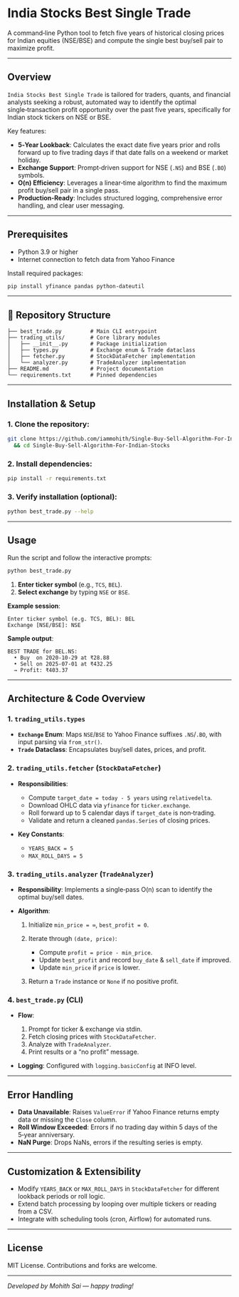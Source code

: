 # India Stocks Best Single Trade

A command‑line Python tool to fetch five years of historical closing prices for Indian equities (NSE/BSE) and compute the single best buy/sell pair to maximize profit.

---

## Overview

`India Stocks Best Single Trade` is tailored for traders, quants, and financial analysts seeking a robust, automated way to identify the optimal single‑transaction profit opportunity over the past five years, specifically for Indian stock tickers on NSE or BSE.

Key features:

* **5‑Year Lookback**: Calculates the exact date five years prior and rolls forward up to five trading days if that date falls on a weekend or market holiday.
* **Exchange Support**: Prompt‑driven support for NSE (`.NS`) and BSE (`.BO`) symbols.
* **O(n) Efficiency**: Leverages a linear‑time algorithm to find the maximum profit buy/sell pair in a single pass.
* **Production‑Ready**: Includes structured logging, comprehensive error handling, and clear user messaging.

---

## Prerequisites

* Python 3.9 or higher
* Internet connection to fetch data from Yahoo Finance

Install required packages:

```bash
pip install yfinance pandas python-dateutil
```

---

## 📁 Repository Structure

```plaintext
├── best_trade.py         # Main CLI entrypoint
├── trading_utils/        # Core library modules
│   ├── __init__.py       # Package initialization
│   ├── types.py          # Exchange enum & Trade dataclass
│   ├── fetcher.py        # StockDataFetcher implementation
│   └── analyzer.py       # TradeAnalyzer implementation
├── README.md             # Project documentation
└── requirements.txt      # Pinned dependencies
```

---

## Installation & Setup

### 1. Clone the repository:

```bash
git clone https://github.com/iammohith/Single-Buy-Sell-Algorithm-For-Indian-Stocks.git \
  && cd Single-Buy-Sell-Algorithm-For-Indian-Stocks
```

### 2. Install dependencies:

```bash
pip install -r requirements.txt
```

### 3. Verify installation (optional):

```bash
python best_trade.py --help
```

---

## Usage

Run the script and follow the interactive prompts:

```bash
python best_trade.py
```

1. **Enter ticker symbol** (e.g., `TCS`, `BEL`).
2. **Select exchange** by typing `NSE` or `BSE`.

**Example session**:

```text
Enter ticker symbol (e.g. TCS, BEL): BEL
Exchange [NSE/BSE]: NSE
```

**Sample output**:

```text
BEST TRADE for BEL.NS:
  • Buy  on 2020-10-29 at ₹28.88
  • Sell on 2025-07-01 at ₹432.25
  → Profit: ₹403.37
```

---

## Architecture & Code Overview

### 1. `trading_utils.types`

* **`Exchange` Enum**: Maps `NSE`/`BSE` to Yahoo Finance suffixes `.NS`/`.BO`, with input parsing via `from_str()`.
* **`Trade` Dataclass**: Encapsulates buy/sell dates, prices, and profit.

### 2. `trading_utils.fetcher` (`StockDataFetcher`)

* **Responsibilities**:

  * Compute `target_date = today - 5 years` using `relativedelta`.
  * Download OHLC data via `yfinance` for `ticker.exchange`.
  * Roll forward up to 5 calendar days if `target_date` is non‑trading.
  * Validate and return a cleaned `pandas.Series` of closing prices.
* **Key Constants**:

  * `YEARS_BACK = 5`
  * `MAX_ROLL_DAYS = 5`

### 3. `trading_utils.analyzer` (`TradeAnalyzer`)

* **Responsibility**: Implements a single‑pass O(n) scan to identify the optimal buy/sell dates.
* **Algorithm**:

  1. Initialize `min_price = ∞`, `best_profit = 0`.
  2. Iterate through `(date, price)`:

     * Compute `profit = price - min_price`.
     * Update `best_profit` and record `buy_date` & `sell_date` if improved.
     * Update `min_price` if `price` is lower.
  3. Return a `Trade` instance or `None` if no positive profit.

### 4. `best_trade.py` (CLI)

* **Flow**:

  1. Prompt for ticker & exchange via stdin.
  2. Fetch closing prices with `StockDataFetcher`.
  3. Analyze with `TradeAnalyzer`.
  4. Print results or a “no profit” message.
* **Logging**: Configured with `logging.basicConfig` at INFO level.

---

## Error Handling

* **Data Unavailable**: Raises `ValueError` if Yahoo Finance returns empty data or missing the `Close` column.
* **Roll Window Exceeded**: Errors if no trading day within 5 days of the 5‑year anniversary.
* **NaN Purge**: Drops NaNs, errors if the resulting series is empty.

---

## Customization & Extensibility

* Modify `YEARS_BACK` or `MAX_ROLL_DAYS` in `StockDataFetcher` for different lookback periods or roll logic.
* Extend batch processing by looping over multiple tickers or reading from a CSV.
* Integrate with scheduling tools (cron, Airflow) for automated runs.

---

## License

MIT License. Contributions and forks are welcome.

---

*Developed by Mohith Sai — happy trading!*

